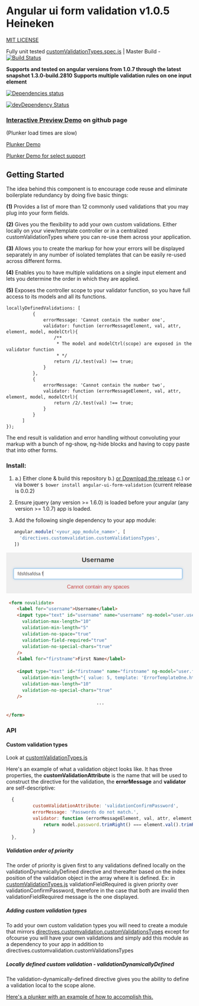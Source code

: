 # Angular ui form validation v1.0.5 Heineken
[MIT LICENSE](/LICENSE.txt)


Fully unit tested [customValidationTypes.spec.js](/app/scripts/directives/customvalidation/customValidations.spec.js) | Master Build - [![Build Status](https://travis-ci.org/nelsonomuto/angular-ui-form-validation.png?branch=master)](https://travis-ci.org/nelsonomuto/angular-ui-form-validation)



**Supports and tested on angular versions from 1.0.7 through the latest snapshot 1.3.0-build.2810** 
**Supports multiple validation rules on one input element**

[![Dependencies status](https://david-dm.org/nelsonomuto/angular-ui-form-validation.png)](https://david-dm.org/nelsonomuto/angular-ui-form-validation) 

[![devDependency Status](https://david-dm.org/nelsonomuto/angular-ui-form-validation/dev-status.png)](https://david-dm.org/nelsonomuto/angular-ui-form-validation#info=devDependencies)

 
### [Interactive Preview Demo](http://nelsonomuto.github.io/angular-ui-form-validation) on github page ###

(Plunker load times are slow)

[Plunker Demo](http://plnkr.co/edit/z0DTSV?p=preview) 

[Plunker Demo for select support](http://plnkr.co/edit/7Ct3X1?p=preview)

## Getting Started
>
The idea behind this component is to encourage code reuse and eliminate boilerplate redundancy by doing five basic things:

**(1)** Provides a list of more than 12 commonly used validations that you may plug into your form fields.

**(2)** Gives you the flexibility to add your own custom validations. Either locally on your view/template controller or in a centralized customValidationTypes where you can re-use them across your application.

**(3)** Allows you to create the markup for how your errors will be displayed separately in any number of isolated templates that can be easily re-used across different forms.

**(4)** Enables you to have multiple validations on a single input element and lets you determine the order in which they are applied.

**(5)** Exposes the controller scope to your validator function, so you have full access to its models and all its functions.
```
locallyDefinedValidations: [                  
          {
              errorMessage: 'Cannot contain the number one',
              validator: function (errorMessageElement, val, attr, element, model, modelCtrl){
                  /**
                   * The model and modelCtrl(scope) are exposed in the validator function
                   * */
                  return /1/.test(val) !== true;    
              }
          },
          {
              errorMessage: 'Cannot contain the number two',
              validator: function (errorMessageElement, val, attr, element, model, modelCtrl){
                  return /2/.test(val) !== true;      
              } 
          }
      ]
});

```
The end result is validation and error handling without convoluting your markup with a bunch of ng-show, ng-hide blocks and having to copy paste that into other forms.


### Install:
 1. a.) Either clone & build this repository
    b.) [or Download the release](https://raw.github.com/nelsonomuto/angular-ui-form-validation/master/dist/angular-ui-form-validation.js)
    c.) or via bower `$ bower install angular-ui-form-validation` (current release is 0.0.2)
 
 2. Ensure jquery (any version >= 1.6.0) is loaded before your angular (any version >= 1.0.7) app is loaded.

 3. Add the following single dependency to your app module:
 ```javascript
    angular.module('<your_app_module_name>', [
      'directives.customvalidation.customValidationsTypes',
    ])
 ```

![custom validation message for no space](/errorMessageNoSpace.png "validation-no-space")
```html
 <form novalidate>    
    <label for="username">Username</label>
    <input type="text" id="username" name="username" ng-model="user.username"
      validation-max-length="10"
      validation-min-length="5"
      validation-no-space="true"
      validation-field-required="true"
      validation-no-special-chars="true"
    />
    <label for="firstname">First Name</label>
    
    <input type="text" id="firstname" name="firstname" ng-model="user.firstname"
      validation-min-length="{ value: 5, template: 'ErrorTemplateOne.html' }"  
      validation-max-length="10"
      validation-no-special-chars="true"
    />
                                  ...

</form>
```

### API

#### Custom validation types

Look at [customValidationTypes.js](/app/scripts/directives/customvalidationtypes/customValidationTypes.js)
 
Here's an example of what a validation object looks like. It has three properties, the **customValidationAttribute** is the name that will be used to construct the directive for the validation, the **errorMessage** and **validator** are self-descriptive:

  ```javascript
    {
            customValidationAttribute: 'validationConfirmPassword',
            errorMessage: 'Passwords do not match.',
            validator: function (errorMessageElement, val, attr, element, model, modelCtrl) {
                return model.password.trimRight() === element.val().trimRight();
            }
    },  
  ```
##### Validation order of priority

The order of priority is given first to any validations defined locally on the validationDynamicallyDefined directive and thereafter based on the index position of the validation object in the array where it is defined. Ex: in [customValidationTypes.js](/app/scripts/directives/customvalidationtypes/customValidationTypes.js) validationFieldRequired is given priority over validationConfirmPassword, therefore in the case that both are invalid then validationFieldRequired message is the one displayed.

##### Adding custom validation types

To add your own custom validation types you will need to create a module that mirrors [directives.customvalidation.customValidationsTypes](/app/scripts/directives/customvalidationtypes/customValidationTypes.js) except for ofcourse you will have your own validations and simply add this module as a dependency to your app in addition to directives.customvalidation.customValidationsTypes

##### Locally defined custom validation - validationDynamicallyDefined

The validation-dynamically-defined directive gives you the ability to define a validation local to the scope alone.

[Here's a plunker with an example of how to accomplish this.](http://plnkr.co/edit/LDoYUM?p=preview)

